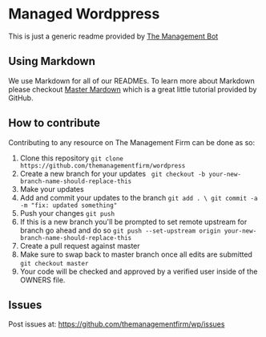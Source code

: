 # Managed Wordppress

This is just a generic readme provided by [The Management Bot](https://github.com/tmf-bot)

## Using Markdown

We use Markdown for all of our READMEs. To learn more about Markdown please checkout [Master Mardown](https://guides.github.com/features/mastering-markdown/) which is a great little tutorial provided by GitHub.

## How to contribute

Contributing to any resource on The Management Firm can be done as so:

  1. Clone this repository ``` git clone https://github.com/themanagementfirm/wordpress ```
  2. Create a new branch for your updates ``` git checkout -b your-new-branch-name-should-replace-this```
  3. Make your updates
  4. Add and commit your updates to the branch ``` git add . \ git commit -a -m "fix: updated something" ```
  5. Push your changes ``` git push ```
  6. If this is a new branch you'll be prompted to set remote upstream for branch go ahead and do so ``` git push --set-upstream origin your-new-branch-name-should-replace-this ```
  7. Create a pull request against master
  8. Make sure to swap back to master branch once all edits are submitted ``` git checkout master ```
  9. Your code will be checked and approved by a verified user inside of the OWNERS file.

## Issues

Post issues at: https://github.com/themanagementfirm/wp/issues
